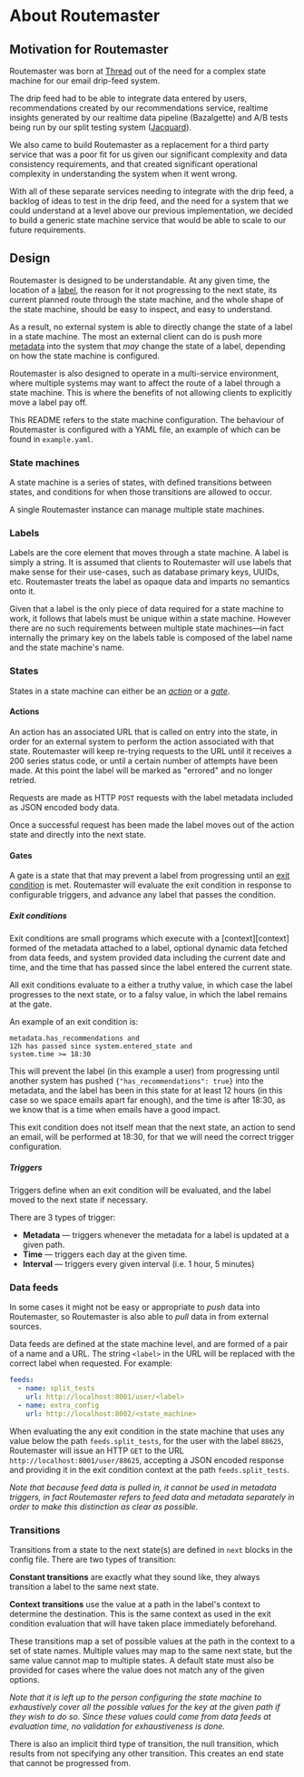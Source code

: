 # About Routemaster

## Motivation for Routemaster

Routemaster was born at [Thread](https://www.thread.com/) out of the need for a
complex state machine for our email drip-feed system.

The drip feed had to be able to integrate data entered by users, recommendations
created by our recommendations service, realtime insights generated by our
realtime data pipeline (Bazalgette) and A/B tests being run by our split testing
system ([Jacquard](https://github.com/prophile/jacquard)).

We also came to build Routemaster as a replacement for a third party service
that was a poor fit for us given our significant complexity and data consistency
requirements, and that created significant operational complexity in
understanding the system when it went wrong.

With all of these separate services needing to integrate with the drip feed, a
backlog of ideas to test in the drip feed, and the need for a system that we
could understand at a level above our previous implementation, we decided to
build a generic state machine service that would be able to scale to our future
requirements.


## Design

Routemaster is designed to be understandable. At any given time, the location of
a [label][label], the reason for it not progressing to the next state, its
current planned route through the state machine, and the whole shape of the
state machine, should be easy to inspect, and easy to understand.

As a result, no external system is able to directly change the state of a label
in a state machine. The most an external client can do is push more
[metadata][metadata] into the system that _may_ change the state of a label,
depending on how the state machine is configured.

Routemaster is also designed to operate in a multi-service environment, where
multiple systems may want to affect the route of a label through a state
machine. This is where the benefits of not allowing clients to explicitly move a
label pay off.

This README refers to the state machine configuration. The behaviour of
Routemaster is configured with a YAML file, an example of which can be found in
`example.yaml`.


### State machines

A state machine is a series of states, with defined transitions between states,
and conditions for when those transitions are allowed to occur.

A single Routemaster instance can manage multiple state machines.


### Labels

Labels are the core element that moves through a state machine. A label is
simply a string. It is assumed that clients to Routemaster will use labels that
make sense for their use-cases, such as database primary keys, UUIDs, etc.
Routemaster treats the label as opaque data and imparts no semantics onto it.

Given that a label is the only piece of data required for a state machine to
work, it follows that labels must be unique within a state machine. However
there are no such requirements between multiple state machines—in fact
internally the primary key on the labels table is composed of the label name
and the state machine's name.


### States

States in a state machine can either be an [_action_][action] or a
[_gate_][gate].


#### Actions

An action has an associated URL that is called on entry into the state, in order
for an external system to perform the action associated with that state.
Routemaster will keep re-trying requests to the URL until it receives a 200
series status code, or until a certain number of attempts have been made. At
this point the label will be marked as "errored" and no longer retried.

Requests are made as HTTP `POST` requests with the label metadata included as
JSON encoded body data.

Once a successful request has been made the label moves out of the action state
and directly into the next state.


#### Gates

A gate is a state that that may prevent a label from progressing until an [exit
condition][exit-condition] is met. Routemaster will evaluate the exit condition
in response to configurable triggers, and advance any label that passes the
condition.


##### Exit conditions

Exit conditions are small programs which execute with a [context][context]
formed of the metadata attached to a label, optional dynamic data fetched from
data feeds, and system provided data including the current date and time, and
the time that has passed since the label entered the current state.

All exit conditions evaluate to a either a truthy value, in which case the label
progresses to the next state, or to a falsy value, in which the label remains at
the gate.

An example of an exit condition is:

```
metadata.has_recommendations and
12h has passed since system.entered_state and
system.time >= 18:30
```

This will prevent the label (in this example a user) from progressing until
another system has pushed `{"has_recommendations": true}` into the metadata, and
the label has been in this state for at least 12 hours (in this case so we space
emails apart far enough), and the time is after 18:30, as we know that is a time
when emails have a good impact.

This exit condition does not itself mean that the next state, an action to send
an email, will be performed at 18:30, for that we will need the correct trigger
configuration.


##### Triggers

Triggers define when an exit condition will be evaluated, and the label moved to
the next state if necessary.

There are 3 types of trigger:

 - **Metadata** — triggers whenever the metadata for a label is updated at a given path.
 - **Time** — triggers each day at the given time.
 - **Interval** — triggers every given interval (i.e. 1 hour, 5 minutes)


### Data feeds

In some cases it might not be easy or appropriate to _push_ data into
Routemaster, so Routemaster is also able to _pull_ data in from external
sources.

Data feeds are defined at the state machine level, and are formed of a pair of a
name and a URL. The string `<label>` in the URL will be replaced with the
correct label when requested. For example:

```yaml
feeds:
  - name: split_tests
    url: http://localhost:8001/user/<label>
  - name: extra_config
    url: http://localhost:8002/<state_machine>
```

When evaluating the any exit condition in the state machine that uses any value
below the path `feeds.split_tests`, for the user with the label `88625`,
Routemaster will issue an HTTP `GET` to the URL
`http://localhost:8001/user/88625`, accepting a JSON encoded response and
providing it in the exit condition context at the path `feeds.split_tests`.

_Note that because feed data is pulled in, it cannot be used in metadata
triggers, in fact Routemaster refers to feed data and metadata separately in
order to make this distinction as clear as possible._


### Transitions

Transitions from a state to the next state(s) are defined in `next` blocks in
the config file. There are two types of transition:

**Constant transitions** are exactly what they sound like, they always
transition a label to the same next state.

**Context transitions** use the value at a path in the label's context to
determine the destination. This is the same context as used in the exit
condition evaluation that will have taken place immediately beforehand.

These transitions map a set of possible values at the path in the context to a
set of state names. Multiple values may map to the same next state, but the same
value cannot map to multiple states. A default state must also be provided for
cases where the value does not match any of the given options.

_Note that it is left up to the person configuring the state machine to
exhaustively cover all the possible values for the key at the given path if they
wish to do so. Since these values could come from data feeds at evaluation time,
no validation for exhaustiveness is done._

There is also an implicit third type of transition, the null transition, which
results from not specifying any other transition. This creates an end state that
cannot be progressed from.


[label]: docs/glossary.md
[metadata]: docs/glossary.md
[action]: docs/glossary.md
[gate]: docs/glossary.md
[exit-condition]: docs/glossary.md

